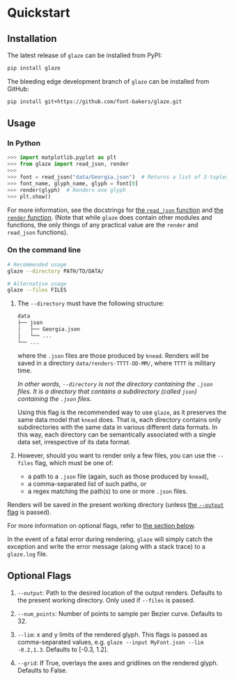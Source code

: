 # Quickstart

## Installation

The latest release of `glaze` can be installed from PyPI:

```bash
pip install glaze
```

The bleeding edge development branch of `glaze` can be installed from GitHub:

```bash
pip install git+https://github.com/font-bakers/glaze.git
```

## Usage

### In Python

```python
>>> import matplotlib.pyplot as plt
>>> from glaze import read_json, render
>>>
>>> font = read_json("data/Georgia.json")  # Returns a list of 3-tuples
>>> font_name, glyph_name, glyph = font[0]
>>> render(glyph)  # Renders one glyph
>>> plt.show()
```

For more information, see the docstrings for [the `read_json`
function](https://github.com/font-bakers/glaze/blob/master/glaze/utils.py) and
[the `render`
function](https://github.com/font-bakers/glaze/blob/master/glaze/render.py).
(Note that while `glaze` does contain other modules and functions, the only
things of any practical value are the `render` and `read_json` functions).

### On the command line

```bash
# Recommended usage
glaze --directory PATH/TO/DATA/

# Alternative usage
glaze --files FILES
```

1. The `--directory` must have the following structure:

   ```bash
   data
   ├── json
   │   ├── Georgia.json
   │   └── ...
   └── ...
   ```

   where the `.json` files are those produced by `knead`. Renders will be saved
   in a directory `data/renders-TTTT-DD-MM/`, where `TTTT` is military time.

   _In other words, `--directory` is not the directory containing the `.json`
   files. It is a directory that contains a subdirectory (called `json`)
   containing the `.json` files._

   Using this flag is the recommended way to use `glaze`, as it preserves the
   same data model that `knead` does. That is, each directory contains only
   subdirectories with the same data in various different data formats. In this
   way, each directory can be semantically associated with a single data set,
   irrespective of its data format.

1. However, should you want to render only a few files, you can use the
   `--files` flag, which must be one of:
    * a path to a `.json` file (again, such as those produced by `knead`),
    * a comma-separated list of such paths, or
    * a regex matching the path(s) to one or more `.json` files.

  Renders will be saved in the present working directory (unless [the `--output`
  flag](https://font-bakers.github.io/glaze/quickstart/#optional-flags) is
  passed).

For more information on optional flags, refer to [the section
below](#optional-flags).

In the event of a fatal error during rendering, `glaze` will simply catch the
exception and write the error message (along with a stack trace) to a
`glaze.log` file.

## Optional Flags

1. `--output`: Path to the desired location of the output renders. Defaults to
   the present working directory. Only used if `--files` is passed.

1. `--num_points`: Number of points to sample per Bezier curve. Defaults to 32.

1. `--lim`: x and y limits of the rendered glyph. This flags is passed as
   comma-separated values, e.g. `glaze --input MyFont.json --lim -0.2,1.3`.
   Defaults to [-0.3, 1.2].

1. `--grid`: If True, overlays the axes and gridlines on the rendered glyph.
   Defaults to False.

